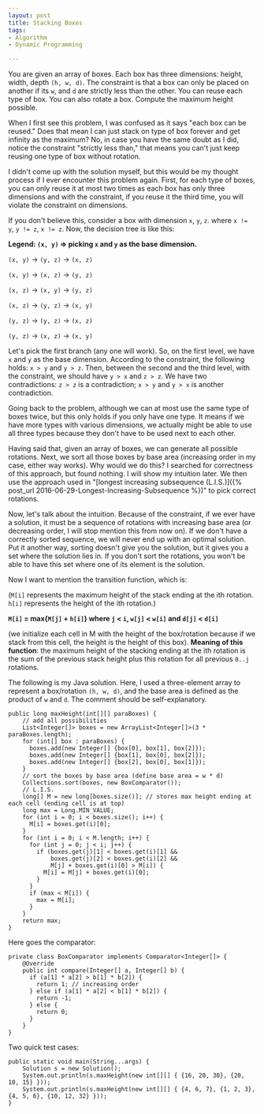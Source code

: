 ```yaml
---
layout: post
title: Stacking Boxes
tags:
- Algorithm
- Dynamic Programming

---
```

You are given an array of boxes. Each box has three dimensions: height, width, depth `(h, w, d)`. The constraint is that a box can only be placed on another if its `w`, and `d` are strictly less than the other. You can reuse each type of box. You can also rotate a box. Compute the maximum height possible.

When I first see this problem, I was confused as it says "each box can be reused." Does that mean I can just stack on type of box forever and get infinity as the maximum? No, in case you have the same doubt as I did, notice the constraint "strictly less than," that means you can't just keep reusing one type of box without rotation.

I didn't come up with the solution myself, but this would be my thought process if I ever encounter this problem again. First, for each type of boxes, you can only reuse it at most two times as each box has only three dimensions and with the constraint, if you reuse it the third time, you will violate the constraint on dimensions.

If you don't believe this, consider a box with dimension `x`, `y`, `z`. where `x != y`, `y != z`, `x != z`. Now, the decision tree is like this:

**Legend: `(x, y)` => picking `x` and `y` as the base dimension.**

`(x, y)` -> `(y, z)` -> `(x, z)`

`(x, y)` -> `(x, z)` -> `(y, z)`

`(x, z)` -> `(x, y)` -> `(y, z)`

`(x, z)` -> `(y, z)` -> `(x, y)`

`(y, z)` -> `(y, z)` -> `(x, z)`

`(y, z)` -> `(x, z)` -> `(x, y)`

Let's pick the first branch (any one will work). So, on the first level, we have `x` and `y` as the base dimension. According to the constraint, the following holds: `x > y` and `y > z`. Then, between the second and the third level, with the constraint, we should have `y > x` and `z > z`. We have two contradictions: `z > z` is a contradiction; `x > y` and `y > x` is another contradiction.

Going back to the problem, although we can at most use the same type of boxes twice, but this only holds if you only have one type. It means if we have more types with various dimensions, we actually might be able to use all three types because they don't have to be used next to each other.

Having said that, given an array of boxes, we can generate all possible rotations. Next, we sort all those boxes by base area (increasing order in my case, either way works). Why would we do this? I searched for correctness of this approach, but found nothing. I will show my intuition later. We then use the approach used in "[longest increasing subsequence (L.I.S.)]({% post_url 2016-06-29-Longest-Increasing-Subsequence %})" to pick correct rotations.

Now, let's talk about the intuition. Because of the constraint, if we ever have a solution, it must be a sequence of rotations with increasing base area (or decreasing order, I will stop mention this from now on). If we don't have a correctly sorted sequence, we will never end up with an optimal solution. Put it another way, sorting doesn't give you the solution, but it gives you a set where the solution lies in. If you don't sort the rotations, you won't be able to have this set where one of its element is the solution.

Now I want to mention the transition function, which is:

(`M[i]` represents the maximum height of the stack ending at the ith rotation.
`h[i]` represents the height of the ith rotation.)

**`M[i]` = max{`M[j]` + `h[i]`} where `j` < `i`, `w[j]` < `w[i]` and `d[j]` < `d[i]`** 

(we initialize each cell in M with the height of the box/rotation because if we stack from this cell, the height is the height of this box). **Meaning of this function**: the maximum height of the stacking ending at the ith rotation is the sum of the previous stack height plus this rotation for all previous `0..j` rotations.

The following is my Java solution. Here, I used a three-element array to represent a box/rotation `(h, w, d)`, and the base area is defined as the product of `w` and `d`. The comment should be self-explanatory.

```
public long maxHeight(int[][] paraBoxes) {
    // add all possibilities
    List<Integer[]> boxes = new ArrayList<Integer[]>(3 * paraBoxes.length);
    for (int[] box : paraBoxes) {
      boxes.add(new Integer[] {box[0], box[1], box[2]});
      boxes.add(new Integer[] {box[1], box[0], box[2]});
      boxes.add(new Integer[] {box[2], box[0], box[1]});
    }
    // sort the boxes by base area (define base area = w * d)
    Collections.sort(boxes, new BoxComparator());
    // L.I.S.
    long[] M = new long[boxes.size()]; // stores max height ending at each cell (ending cell is at top)
    long max = Long.MIN_VALUE;
    for (int i = 0; i < boxes.size(); i++) {
      M[i] = boxes.get(i)[0];
    }
    for (int i = 0; i < M.length; i++) {
      for (int j = 0; j < i; j++) {
        if (boxes.get(j)[1] < boxes.get(i)[1] &&
            boxes.get(j)[2] < boxes.get(i)[2] &&
            M[j] + boxes.get(i)[0] > M[i]) {
          M[i] = M[j] + boxes.get(i)[0];
        }
      }
      if (max < M[i]) {
        max = M[i];
      }
    }
    return max;
}
```
Here goes the comparator:

```
private class BoxComparator implements Comparator<Integer[]> {
    @Override
    public int compare(Integer[] a, Integer[] b) {
      if (a[1] * a[2] > b[1] * b[2]) {
        return 1; // increasing order
      } else if (a[1] * a[2] < b[1] * b[2]) {
        return -1;
      } else {
        return 0;
      }
    }
}
```
Two quick test cases:

```
public static void main(String...args) {
    Solution s = new Solution();
    System.out.println(s.maxHeight(new int[][] { {16, 20, 30}, {20, 10, 15} }));
    System.out.println(s.maxHeight(new int[][] { {4, 6, 7}, {1, 2, 3}, {4, 5, 6}, {10, 12, 32} }));
}
```